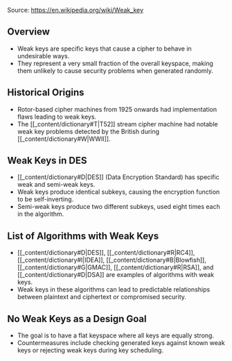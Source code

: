 Source: https://en.wikipedia.org/wiki/Weak_key

## Overview
- Weak keys are specific keys that cause a cipher to behave in undesirable ways.
- They represent a very small fraction of the overall keyspace, making them unlikely to cause security problems when generated randomly.

## Historical Origins
- Rotor-based cipher machines from 1925 onwards had implementation flaws leading to weak keys.
- The [[_content/dictionary#T|T52]] stream cipher machine had notable weak key problems detected by the British during [[_content/dictionary#W|WWII]].

## Weak Keys in DES
- [[_content/dictionary#D|DES]] (Data Encryption Standard) has specific weak and semi-weak keys.
- Weak keys produce identical subkeys, causing the encryption function to be self-inverting.
- Semi-weak keys produce two different subkeys, used eight times each in the algorithm.

## List of Algorithms with Weak Keys
- [[_content/dictionary#D|DES]], [[_content/dictionary#R|RC4]], [[_content/dictionary#I|IDEA]], [[_content/dictionary#B|Blowfish]], [[_content/dictionary#G|GMAC]], [[_content/dictionary#R|RSA]], and [[_content/dictionary#D|DSA]] are examples of algorithms with weak keys.
- Weak keys in these algorithms can lead to predictable relationships between plaintext and ciphertext or compromised security.

## No Weak Keys as a Design Goal
- The goal is to have a flat keyspace where all keys are equally strong.
- Countermeasures include checking generated keys against known weak keys or rejecting weak keys during key scheduling.